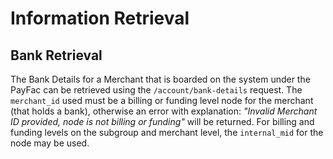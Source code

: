 # Information Retrieval

## Bank Retrieval

The Bank Details for a Merchant that is boarded on the system under the PayFac can be retrieved using the `/account/bank-details` request. The `merchant_id` used must be a billing or funding level node for the merchant (that holds a bank), otherwise an error with explanation: *"Invalid Merchant ID provided, node is not billing or funding"* will be returned. For billing and funding levels on the subgroup and merchant level, the `internal_mid` for the node may be used.
        

